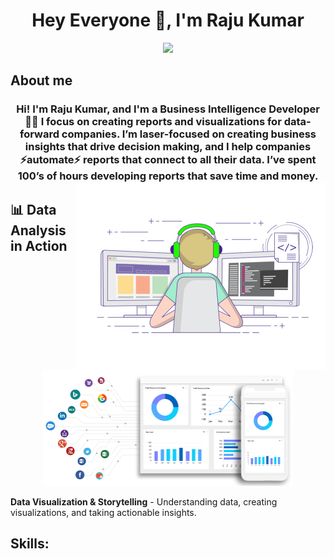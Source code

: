 <h1 align="center">Hey Everyone 👋, I'm Raju Kumar</h1>
<div align="center"> <img src="https://github.com/Rajukumar3108/Rajukumar3108/blob/main/Github.Banner.png"> </div>

## About me
<h3 align="center">Hi! I'm Raju Kumar, and I'm a Business Intelligence Developer 👋🏻
I focus on creating reports and visualizations for data-forward companies.
I’m laser-focused on creating business insights that drive decision making, and I help companies ⚡automate⚡ reports that connect to all their data.
I’ve spent 100’s of hours developing reports that save time and money.
  
  <img align="right" alt="Coding" width="400" src="https://raw.githubusercontent.com/devSouvik/devSouvik/master/gif3.gif">

  ## 📊 Data Analysis in Action

<p align="center">
    <img src="https://github.com/Rajukumar3108/Rajukumar3108/blob/main/31.gif" width="400" />
</p>

<p align="left">
    <strong>Data Visualization & Storytelling</strong> - Understanding data, creating visualizations, and taking actionable insights.
</p>

## Skills:
